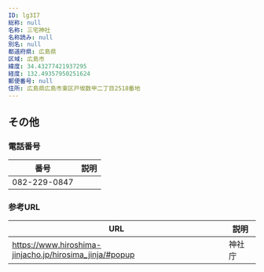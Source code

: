 ```yaml
---
ID: lg3I7
総称: null
名称: 三宅神社
名称読み: null
別名: null
都道府県: 広島県
区域: 広島市
緯度: 34.43277421937295
経度: 132.49357950251624
郵便番号: null
住所: 広島県広島市東区戸坂数甲二丁目2518番地
---
```


## その他

### 電話番号

| 番号         | 説明 |
| ------------ | ---- |
| 082-229-0847 |      |

### 参考URL

| URL                                                     | 説明   |
| ------------------------------------------------------- | ------ |
| https://www.hiroshima-jinjacho.jp/hirosima_jinja/#popup | 神社庁 |
